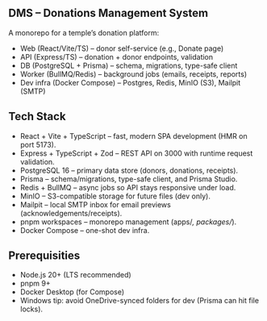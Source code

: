 
## DMS – Donations Management System
A monorepo for a temple’s donation platform:
- Web (React/Vite/TS) – donor self-service (e.g., Donate page)
- API (Express/TS) – donation + donor endpoints, validation
- DB (PostgreSQL + Prisma) – schema, migrations, type-safe client
- Worker (BullMQ/Redis) – background jobs (emails, receipts, reports)
- Dev infra (Docker Compose) – Postgres, Redis, MinIO (S3), Mailpit (SMTP)

## Tech Stack 
- React + Vite + TypeScript – fast, modern SPA development (HMR on port 5173).
- Express + TypeScript + Zod – REST API on 3000 with runtime request validation.
- PostgreSQL 16 – primary data store (donors, donations, receipts).
- Prisma – schema/migrations, type-safe client, and Prisma Studio.
- Redis + BullMQ – async jobs so API stays responsive under load.
- MinIO – S3-compatible storage for future files (dev only).
- Mailpit – local SMTP inbox for email previews (acknowledgements/receipts).
- pnpm workspaces – monorepo management (apps/*, packages/*).
- Docker Compose – one-shot dev infra.

## Prerequisities
- Node.js 20+ (LTS recommended)
- pnpm 9+
- Docker Desktop (for Compose)
- Windows tip: avoid OneDrive-synced folders for dev (Prisma can hit file locks).